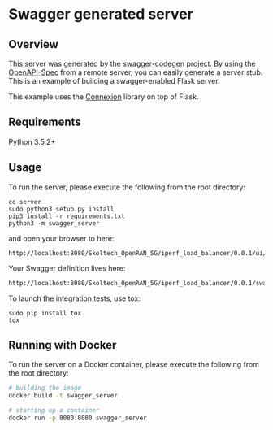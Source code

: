 # Swagger generated server

## Overview
This server was generated by the [swagger-codegen](https://github.com/swagger-api/swagger-codegen) project. By using the
[OpenAPI-Spec](https://github.com/swagger-api/swagger-core/wiki) from a remote server, you can easily generate a server stub.  This
is an example of building a swagger-enabled Flask server.

This example uses the [Connexion](https://github.com/zalando/connexion) library on top of Flask.

## Requirements
Python 3.5.2+

## Usage
To run the server, please execute the following from the root directory:

```
cd server
sudo python3 setup.py install
pip3 install -r requirements.txt
python3 -m swagger_server
```

and open your browser to here:

```
http://localhost:8080/Skoltech_OpenRAN_5G/iperf_load_balancer/0.0.1/ui/
```

Your Swagger definition lives here:

```
http://localhost:8080/Skoltech_OpenRAN_5G/iperf_load_balancer/0.0.1/swagger.json
```

To launch the integration tests, use tox:
```
sudo pip install tox
tox
```

## Running with Docker

To run the server on a Docker container, please execute the following from the root directory:

```bash
# building the image
docker build -t swagger_server .

# starting up a container
docker run -p 8080:8080 swagger_server
```